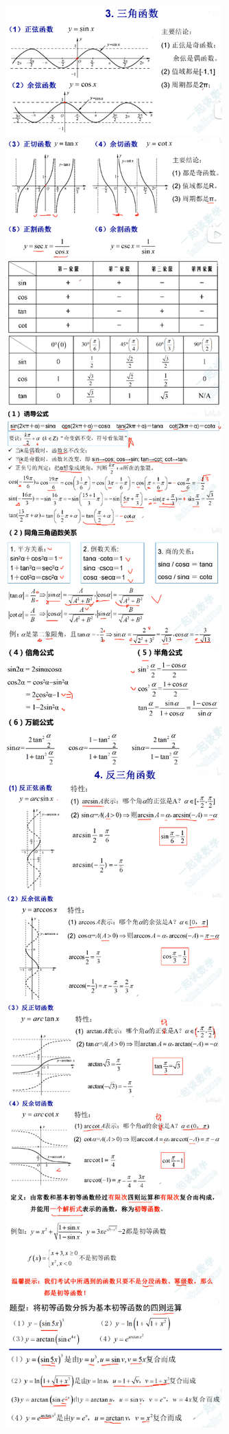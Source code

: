 ![](../../photo/Pasted%20image%2020240319190403.png)
![](../../photo/Pasted%20image%2020240319190432.png)
![](../../photo/Pasted%20image%2020240319190455.png)
![](../../photo/Pasted%20image%2020240319190554.png)
![](../../photo/Pasted%20image%2020240319190615.png)
![](../../photo/Pasted%20image%2020240319190646.png)
![](../../photo/Pasted%20image%2020240319190730.png)
![](../../photo/Pasted%20image%2020240319190807.png)
![](../../photo/Pasted%20image%2020240319190847.png)
![](../../photo/Pasted%20image%2020240319190928.png)
![](../../photo/Pasted%20image%2020240319191107.png)
![](../../photo/Pasted%20image%2020240319191131.png)